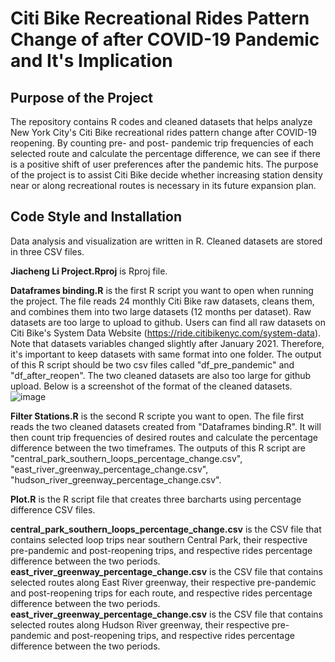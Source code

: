 # Citi Bike Recreational Rides Pattern Change of after COVID-19 Pandemic and It's Implication
## Purpose of the Project ##
The repository contains R codes and cleaned datasets that helps analyze New York City's Citi Bike recreational rides pattern change after COVID-19 reopening. By counting pre- and post- pandemic trip frequencies of each selected route and calculate the percentage difference, we can see if there is a positive shift of user preferences after the pandemic hits. The purpose of the project is to assist Citi Bike decide whether increasing station density near or along recreational routes is necessary in its future expansion plan.
## Code Style and Installation ##
Data analysis and visualization are written in R. Cleaned datasets are stored in three CSV files.

**Jiacheng Li Project.Rproj** is Rproj file.

**Dataframes binding.R** is the first R script you want to open when running the project. The file reads 24 monthly Citi Bike raw datasets, cleans them, and combines them into two large datasets (12 months per dataset). Raw datasets are too large to upload to github. Users can find all raw datasets on Citi Bike's System Data Website (https://ride.citibikenyc.com/system-data). Note that datasets variables changed slightly after January 2021. Therefore, it's important to keep datasets with same format into one folder. The output of this R script should be two csv files called "df_pre_pandemic" and "df_after_reopen". The two cleaned datasets are also too large for github upload. Below is a screenshot of the format of the cleaned datasets.\
![image](https://user-images.githubusercontent.com/107653447/180928689-cb181bb9-d13a-4c33-a4db-bc258007b02a.png)

**Filter Stations.R** is the second R scripte you want to open. The file first reads the two cleaned datasets created from "Dataframes binding.R". It will then count trip frequencies of desired routes and calculate the percentage difference between the two timeframes. The outputs of this R script are "central_park_southern_loops_percentage_change.csv", "east_river_greenway_percentage_change.csv", "hudson_river_greenway_percentage_change.csv".

**Plot.R** is the R script file that creates three barcharts using percentage difference CSV files.

**central_park_southern_loops_percentage_change.csv** is the CSV file that contains selected loop trips near southern Central Park, their respective pre-pandemic and post-reopening trips, and respective rides percentage difference between the two periods.\
**east_river_greenway_percentage_change.csv** is the CSV file that contains selected routes along East River greenway, their respective pre-pandemic and post-reopening trips for each route, and respective rides percentage difference between the two periods.\
**east_river_greenway_percentage_change.csv** is the CSV file that contains selected routes along Hudson River greenway, their respective pre-pandemic and post-reopening trips, and respective rides percentage difference between the two periods.
